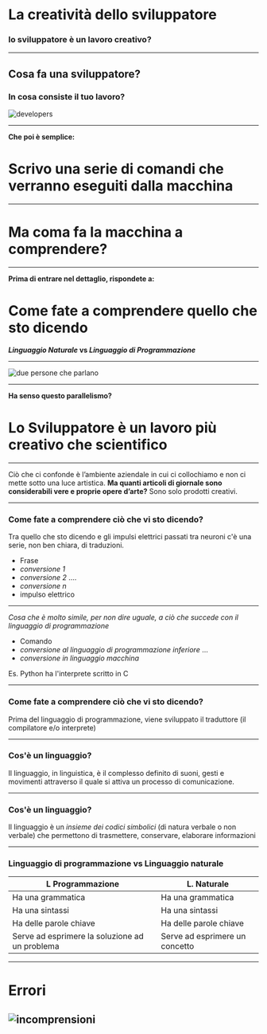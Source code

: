 
# La creatività dello sviluppatore
### lo sviluppatore è un lavoro creativo?

---

## Cosa fa una sviluppatore?
### In cosa consiste il tuo lavoro?

![developers](https://media.giphy.com/media/2yU3Ex75PRjeE/giphy.gif)

---

**Che poi è semplice:**
# Scrivo una serie di comandi che verranno eseguiti dalla macchina

---

# Ma coma fa la macchina a comprendere?

---

**Prima di entrare nel dettaglio, rispondete a:**
# Come fate a comprendere quello che sto dicendo

**_Linguaggio Naturale_ vs _Linguaggio di Programmazione_**

---
![due persone che parlano](http://www.artspecialday.com/9art/wp-content/uploads/2017/09/immagine-copertina-2.jpg)

---

**Ha senso questo parallelismo?**

# Lo Sviluppatore è un lavoro più creativo che scientifico

---

Ciò che ci confonde è l’ambiente aziendale in cui ci collochiamo e non ci mette sotto una luce artistica. **Ma quanti articoli di giornale sono considerabili vere e proprie opere d’arte?** Sono solo prodotti creativi.

---

### Come fate a comprendere ciò che vi sto dicendo?
Tra quello che sto dicendo e gli impulsi elettrici passati tra neuroni c'è una serie, non ben chiara, di traduzioni.

* Frase
* _conversione 1_
* _conversione 2_
....
* _conversione n_
* impulso elettrico

---
 *Cosa che è molto simile, per non dire uguale, a ciò che succede con il linguaggio di programmazione*
* Comando
* _conversione al linguaggio di programmazione inferiore_
...
* _conversione in linguaggio macchina_

Es. Python ha l'interprete scritto in C

---
### Come fate a comprendere ciò che vi sto dicendo?
Prima del linguaggio di programmazione, viene sviluppato il traduttore (il compilatore e/o interprete)

---
 ### Cos'è un linguaggio?
 Il linguaggio, in linguistica, è il complesso definito di suoni, gesti e movimenti attraverso il quale si attiva un processo di comunicazione.
 
 ---
 ### Cos'è un linguaggio?
Il linguaggio è un *insieme dei codici simbolici* (di natura verbale o non verbale) che permettono di trasmettere, conservare, elaborare informazioni

---
### Linguaggio di programmazione vs Linguaggio naturale
| L Programmazione  |  L. Naturale |   
|---|---|
| Ha una  grammatica  | Ha una  grammatica  |  
|  Ha una sintassi | Ha una sintassi  |   
|  Ha delle parole chiave | Ha delle parole chiave  |
| Serve ad esprimere la soluzione ad un problema | Serve ad esprimere un concetto |

---
# Errori
![incomprensioni](https://www.researchgate.net/profile/Peter_Eyerer/post/What_is_misunderstanding/attachment/59d6258d6cda7b8083a21be0/AS%3A452261437546496%401484838937114/image/misunderstand..jpg)
---








